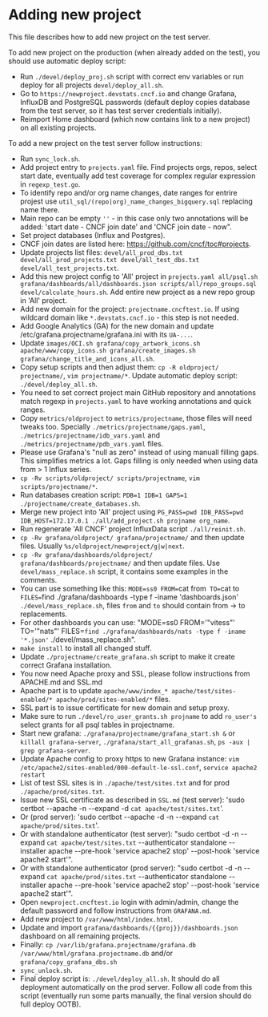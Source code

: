 # Adding new project

This file describes how to add new project on the test server.

To add new project on the production (when already added on the test), you should use automatic deploy script:
- Run `./devel/deploy_proj.sh` script with correct env variables or run deploy for all projects `devel/deploy_all.sh`.
- Go to `https://newproject.devstats.cncf.io` and change Grafana, InfluxDB and PostgreSQL passwords (default deploy copies database from the test server, so it has test server credentials initially).
- Reimport Home dashboard (which now contains link to a new project) on all existing projects.

To add a new project on the test server follow instructions:
- Run `sync_lock.sh`.
- Add project entry to `projects.yaml` file. Find projects orgs, repos, select start date, eventually add test coverage for complex regular expression in `regexp_test.go`.
- To identify repo and/or org name changes, date ranges for entrire projest use `util_sql/(repo|org)_name_changes_bigquery.sql` replacing name there.
- Main repo can be empty `''` - in this case only two annotations will be added: 'start date - CNCF join date' and 'CNCF join date - now".
- Set project databases (Influx and Postgres).
- CNCF join dates are listed here: https://github.com/cncf/toc#projects.
- Update projects list files: `devel/all_prod_dbs.txt devel/all_prod_projects.txt devel/all_test_dbs.txt devel/all_test_projects.txt`.
- Add this new project config to 'All' project in `projects.yaml all/psql.sh grafana/dashboards/all/dashboards.json scripts/all/repo_groups.sql devel/calculate_hours.sh`. Add entire new project as a new repo group in 'All' project.
- Add new domain for the project: `projectname.cncftest.io`. If using wildcard domain like `*.devstats.cncf.io` - this step is not needed.
- Add Google Analytics (GA) for the new domain and update /etc/grafana.projectname/grafana.ini with its `UA-...`.
- Update `images/OCI.sh grafana/copy_artwork_icons.sh apache/www/copy_icons.sh grafana/create_images.sh grafana/change_title_and_icons_all.sh`.
- Copy setup scripts and then adjust them: `cp -R oldproject/ projectname/`, `vim projectname/*`. Update automatic deploy script: `./devel/deploy_all.sh`.
- You need to set correct project main GitHub repository and annotations match regexp in `projects.yaml` to have working annotations and quick ranges.
- Copy `metrics/oldproject` to `metrics/projectname`, those files will need tweaks too. Specially `./metrics/projectname/gaps.yaml`, `./metrics/projectname/idb_vars.yaml` and `./metrics/projectname/pdb_vars.yaml` files.
- Please use Grafana's "null as zero" instead of using manuall filling gaps. This simplifies metrics a lot. Gaps filling is only needed when using data from > 1 Influx series.
- `cp -Rv scripts/oldproject/ scripts/projectname`, `vim scripts/projectname/*`.
- Run databases creation script: `PDB=1 IDB=1 GAPS=1 ./projectname/create_databases.sh`.
- Merge new project into 'All' project using `PG_PASS=pwd IDB_PASS=pwd IDB_HOST=172.17.0.1 ./all/add_project.sh projname org_name`.
- Run regenerate 'All CNCF' project InfluxData script `./all/reinit.sh`.
- `cp -Rv grafana/oldproject/ grafana/projectname/` and then update files. Usually `%s/oldproject/newproject/g|w|next`.
- `cp -Rv grafana/dashboards/oldproject/ grafana/dashboards/projectname/` and then update files.  Use `devel/mass_replace.sh` script, it contains some examples in the comments.
- You can use something like this: `MODE=ss0 FROM=`cat from` TO=`cat to` FILES=`find ./grafana/dashboards -type f -iname 'dashboards.json'` ./devel/mass_replace.sh`, files `from` and `to` should contain from -> to replacements.
- For other dashboards you can use: "MODE=ss0 FROM='"vitess"' TO='"nats"' FILES=`find ./grafana/dashboards/nats -type f -iname '*.json'` ./devel/mass_replace.sh".
- `make install` to install all changed stuff.
- Update `./projectname/create_grafana.sh` script to make it create correct Grafana installation.
- You now need Apache proxy and SSL, please follow instructions from APACHE.md and SSL.md
- Apache part is to update `apache/www/index_* apache/test/sites-enabled/* apache/prod/sites-enabled/*` files.
- SSL part is to issue certificate for new domain and setup proxy.
- Make sure to run `./devel/ro_user_grants.sh projname` to add `ro_user's` select grants for all psql tables in projectname.
- Start new grafana: `./grafana/projectname/grafana_start.sh &` or `killall grafana-server`, `./grafana/start_all_grafanas.sh`, `ps -aux | grep grafana-server`.
- Update Apache config to proxy https to new Grafana instance: `vim /etc/apache2/sites-enabled/000-default-le-ssl.conf`, `service apache2 restart`
- List of test SSL sites is in `./apache/test/sites.txt` and for prod `./apache/prod/sites.txt`.
- Issue new SSL certificate as described in `SSL.md` (test server): 'sudo certbot --apache -n --expand -d `cat apache/test/sites.txt`'.
- Or (prod server): 'sudo certbot --apache -d -n --expand `cat apache/prod/sites.txt`'.
- Or with standalone authenticator (test server): "sudo certbot -d -n --expand `cat apache/test/sites.txt` --authenticator standalone --installer apache --pre-hook 'service apache2 stop' --post-hook 'service apache2 start'".
- Or with standalone authenticator (prod server): "sudo certbot -d -n --expand `cat apache/prod/sites.txt` --authenticator standalone --installer apache --pre-hook 'service apache2 stop' --post-hook 'service apache2 start'".
- Open `newproject.cncftest.io` login with admin/admin, change the default password and follow instructions from `GRAFANA.md`.
- Add new project to `/var/www/html/index.html`.
- Update and import `grafana/dashboards/{{proj}}/dashboards.json` dashboard on all remaining projects.
- Finally: `cp /var/lib/grafana.projectname/grafana.db /var/www/html/grafana.projectname.db` and/or `grafana/copy_grafana_dbs.sh`
- `sync_unlock.sh`.
- Final deploy script is: `./devel/deploy_all.sh`. It should do all deployment automatically on the prod server. Follow all code from this script (eventually run some parts manually, the final version should do full deploy OOTB).
